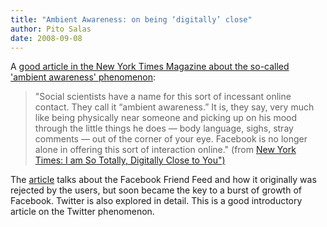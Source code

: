 ```yaml
---
title: "Ambient Awareness: on being ‘digitally’ close"
author: Pito Salas
date: 2008-09-08
---
```




A [good article in the New York Times Magazine about the so-called 'ambient
awareness'
phenomenon](<http://www.nytimes.com/2008/09/07/magazine/07awareness-t.html>):

> "Social scientists have a name for this sort of incessant online contact.
> They call it “ambient awareness.” It is, they say, very much like being
> physically near someone and picking up on his mood through the little things
> he does — body language, sighs, stray comments — out of the corner of your
> eye. Facebook is no longer alone in offering this sort of interaction
> online." (from [New York Times: I am So Totally, Digitally Close to
> You")](<http://www.nytimes.com/2008/09/07/magazine/07awareness-t.html>)

The [article](<http://www.nytimes.com/2008/09/07/magazine/07awareness-t.html>)
talks about the Facebook Friend Feed and how it originally was rejected by the
users, but soon became the key to a burst of growth of Facebook. Twitter is
also explored in detail. This is a good introductory article on the Twitter
phenomenon.


